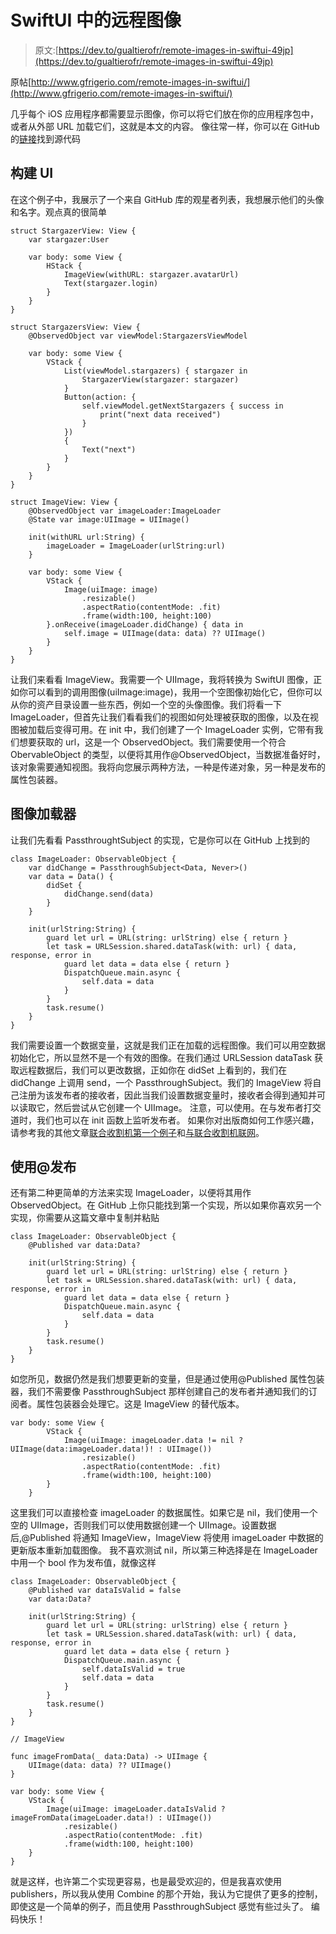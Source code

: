 # SwiftUI 中的远程图像

> 原文:[https://dev.to/gualtierofr/remote-images-in-swiftui-49jp](https://dev.to/gualtierofr/remote-images-in-swiftui-49jp)

原帖[http://www.gfrigerio.com/remote-images-in-swiftui/](http://www.gfrigerio.com/remote-images-in-swiftui/)

几乎每个 iOS 应用程序都需要显示图像，你可以将它们放在你的应用程序包中，或者从外部 URL 加载它们，这就是本文的内容。
像往常一样，你可以在 GitHub 的[链接](https://github.com/gualtierofrigerio/StargazersSwiftUI)找到源代码

## [](#building-the-ui)构建 UI

在这个例子中，我展示了一个来自 GitHub 库的观星者列表，我想展示他们的头像和名字。观点真的很简单

```
struct StargazerView: View {
    var stargazer:User

    var body: some View {
        HStack {
            ImageView(withURL: stargazer.avatarUrl)
            Text(stargazer.login)
        }
    }
}

struct StargazersView: View {
    @ObservedObject var viewModel:StargazersViewModel

    var body: some View {
        VStack {
            List(viewModel.stargazers) { stargazer in
                StargazerView(stargazer: stargazer)
            }
            Button(action: {
                self.viewModel.getNextStargazers { success in
                    print("next data received")
                }
            })
            {
                Text("next")
            }
        }
    }
}

struct ImageView: View {
    @ObservedObject var imageLoader:ImageLoader
    @State var image:UIImage = UIImage()

    init(withURL url:String) {
        imageLoader = ImageLoader(urlString:url)
    }

    var body: some View {
        VStack {
            Image(uiImage: image)
                .resizable()
                .aspectRatio(contentMode: .fit)
                .frame(width:100, height:100)
        }.onReceive(imageLoader.didChange) { data in
            self.image = UIImage(data: data) ?? UIImage()
        }
    }
} 
```

让我们来看看 ImageView。我需要一个 UIImage，我将转换为 SwiftUI 图像，正如你可以看到的调用图像(uiImage:image)，我用一个空图像初始化它，但你可以从你的资产目录设置一些东西，例如一个空的头像图像。我们将看一下 ImageLoader，但首先让我们看看我们的视图如何处理被获取的图像，以及在视图被加载后变得可用。在 init 中，我们创建了一个 ImageLoader 实例，它带有我们想要获取的 url，这是一个 ObservedObject。我们需要使用一个符合 ObervableObject 的类型，以便将其用作@ObservedObject，当数据准备好时，该对象需要通知视图。我将向您展示两种方法，一种是传递对象，另一种是发布的属性包装器。

## [](#imageloader)图像加载器

让我们先看看 PassthroughtSubject 的实现，它是你可以在 GitHub
上找到的

```
class ImageLoader: ObservableObject {
    var didChange = PassthroughSubject<Data, Never>()
    var data = Data() {
        didSet {
            didChange.send(data)
        }
    }

    init(urlString:String) {
        guard let url = URL(string: urlString) else { return }
        let task = URLSession.shared.dataTask(with: url) { data, response, error in
            guard let data = data else { return }
            DispatchQueue.main.async {
                self.data = data
            }
        }
        task.resume()
    }
} 
```

我们需要设置一个数据变量，这就是我们正在加载的远程图像。我们可以用空数据初始化它，所以显然不是一个有效的图像。在我们通过 URLSession dataTask 获取远程数据后，我们可以更改数据，正如你在 didSet 上看到的，我们在 didChange 上调用 send，一个 PassthroughSubject。我们的 ImageView 将自己注册为该发布者的接收者，因此当我们设置数据变量时，接收者会得到通知并可以读取它，然后尝试从它创建一个 UIImage。
注意，可以使用。在与发布者打交道时，我们也可以在 init 函数上监听发布者。
如果你对出版商如何工作感兴趣，请参考我的其他文章[联合收割机第一个例子](http://www.gfrigerio.com/combine-first-example/)和[与联合收割机联网](http://www.gfrigerio.com/networking-example-with-combine/)。

## [](#using-published)使用@发布

还有第二种更简单的方法来实现 ImageLoader，以便将其用作 ObservedObject。在 GitHub 上你只能找到第一个实现，所以如果你喜欢另一个实现，你需要从这篇文章中复制并粘贴

```
class ImageLoader: ObservableObject {
    @Published var data:Data?

    init(urlString:String) {
        guard let url = URL(string: urlString) else { return }
        let task = URLSession.shared.dataTask(with: url) { data, response, error in
            guard let data = data else { return }
            DispatchQueue.main.async {
                self.data = data
            }
        }
        task.resume()
    }
} 
```

如您所见，数据仍然是我们想要更新的变量，但是通过使用@Published 属性包装器，我们不需要像 PassthroughSubject 那样创建自己的发布者并通知我们的订阅者。属性包装器会处理它。这是 ImageView 的替代版本。

```
var body: some View {
        VStack {
            Image(uiImage: imageLoader.data != nil ? UIImage(data:imageLoader.data!)! : UIImage())
                .resizable()
                .aspectRatio(contentMode: .fit)
                .frame(width:100, height:100)
        }
    } 
```

这里我们可以直接检查 imageLoader 的数据属性。如果它是 nil，我们使用一个空的 UIImage，否则我们可以使用数据创建一个 UIImage。设置数据后,@Published 将通知 ImageView，ImageView 将使用 imageLoader 中数据的更新版本重新加载图像。
我不喜欢测试 nil，所以第三种选择是在 ImageLoader 中用一个 bool 作为发布值，就像这样

```
class ImageLoader: ObservableObject {
    @Published var dataIsValid = false
    var data:Data?

    init(urlString:String) {
        guard let url = URL(string: urlString) else { return }
        let task = URLSession.shared.dataTask(with: url) { data, response, error in
            guard let data = data else { return }
            DispatchQueue.main.async {
                self.dataIsValid = true
                self.data = data
            }
        }
        task.resume()
    }
}

// ImageView

func imageFromData(_ data:Data) -> UIImage {
    UIImage(data: data) ?? UIImage()
}

var body: some View {
    VStack {
        Image(uiImage: imageLoader.dataIsValid ? imageFromData(imageLoader.data!) : UIImage())
            .resizable()
            .aspectRatio(contentMode: .fit)
            .frame(width:100, height:100)
    }
} 
```

就是这样，也许第二个实现更容易，也是最受欢迎的，但是我喜欢使用 publishers，所以我从使用 Combine 的那个开始，我认为它提供了更多的控制，即使这是一个简单的例子，而且使用 PassthroughSubject 感觉有些过头了。
编码快乐！